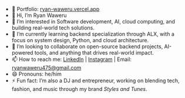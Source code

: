 - 🔗 Portfolio: [ryan-waweru.vercel.app](https://ryan-waweru.vercel.app)
- 👋 Hi, I’m Ryan Waweru 
- 👀 I’m interested in Software development, AI, cloud computing, and building real-world tech solutions.  
- 🌱 I’m currently learning backend specialization through ALX, with a focus on system design, Python, and cloud architecture.  
- 💞️ I’m looking to collaborate on open-source backend projects, AI-powered tools, and anything that drives real-world impact.  
- 📫 How to reach me: [LinkedIn](https://www.linkedin.com/in/ryan-waweru/) | [Instagram](https://www.instagram.com/pnb_rae/?__pwa=1) | Email: ryanwaweru475@gmail.com  
- 😄 Pronouns: he/him  
- ⚡ Fun fact: I’m also a DJ and entrepreneur, working on blending tech, fashion, and music through my brand *Styles and Tunes*.  

